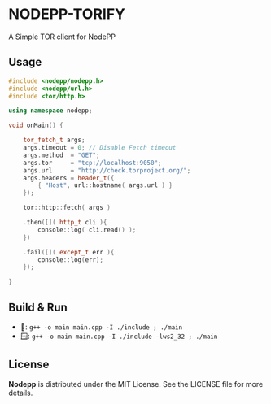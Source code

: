 # NODEPP-TORIFY

A Simple TOR client for NodePP

## Usage 
```cpp
#include <nodepp/nodepp.h>
#include <nodepp/url.h> 
#include <tor/http.h>

using namespace nodepp;

void onMain() {

    tor_fetch_t args;
    args.timeout = 0; // Disable Fetch timeout
    args.method  = "GET";
    args.tor     = "tcp://localhost:9050";
    args.url     = "http://check.torproject.org/";
    args.headers = header_t({
        { "Host", url::hostname( args.url ) }
    });

    tor::http::fetch( args )

    .then([]( http_t cli ){
        console::log( cli.read() );
    })

    .fail([]( except_t err ){
        console::log(err);
    });

}
```

## Build & Run
- 🐧: `g++ -o main main.cpp -I ./include ; ./main`
- 🪟: `g++ -o main main.cpp -I ./include -lws2_32 ; ./main`

## License

**Nodepp** is distributed under the MIT License. See the LICENSE file for more details.
